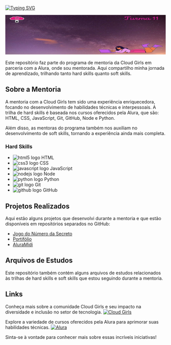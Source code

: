 [![Typing SVG](https://readme-typing-svg.herokuapp.com?lines=Mentoria+Cloud+Girls&center=true&width=460&height=80&size=38&color=%23DB4277)](https://git.io/typing-svg)


![Capa Mentee](https://github.com/deboranortes/Mentoria-Cloud-Girls/blob/main/capa.jpg)


Este repositório faz parte do programa de mentoria da Cloud Girls em parceria com a Alura, onde sou mentorada. Aqui compartilho minha jornada de aprendizado, trilhando tanto hard skills quanto soft skills.

## Sobre a Mentoria

A mentoria com a Cloud Girls tem sido uma experiência enriquecedora, focando no desenvolvimento de habilidades técnicas e interpessoais. A trilha de hard skills é baseada nos cursos oferecidos pela Alura, que são: HTML, CSS, JavaScript, Git, GitHub, Node e Python.

Além disso, as mentoras do programa também nos auxiliam no desenvolvimento de soft skills, tornando a experiência ainda mais completa.


### Hard Skills

- <img src="https://cdn.jsdelivr.net/gh/devicons/devicon/icons/html5/html5-original.svg" height="25" alt="html5 logo"  /> HTML
- <img src="https://cdn.jsdelivr.net/gh/devicons/devicon/icons/css3/css3-original.svg" height="25" alt="css3 logo"  /> CSS
- <img src="https://cdn.jsdelivr.net/gh/devicons/devicon/icons/javascript/javascript-plain.svg" height="25" alt="javascript logo"  /> JavaScript
- <img src="https://w1.pngwing.com/pngs/885/534/png-transparent-green-grass-nodejs-javascript-react-mean-angularjs-logo-symbol-thumbnail.png" height="25" alt="nodejs logo"  /> Node
- <img src="https://cdn.jsdelivr.net/gh/devicons/devicon/icons/python/python-original.svg" height="25" alt="python logo"  /> Python
- <img src="https://cdn.jsdelivr.net/gh/devicons/devicon/icons/git/git-original.svg" height="25" alt="git logo"  /> Git
- <img src="https://seeklogo.com/images/G/github-colored-logo-FDDF6EB1F0-seeklogo.com.png" height="25" alt="github logo"  /> GitHub


## Projetos Realizados

Aqui estão alguns projetos que desenvolvi durante a mentoria e que estão disponíveis em repositórios separados no GitHub:

- [Jogo do Número da Secreto](https://github.com/deboranortes/Jogo-do-numero-secreto)
- [Portifólio](https://github.com/deboranortes/portifolio)
- [AluraMidi](https://github.com/deboranortes/aluramidi)


## Arquivos de Estudos

Este repositório também contém alguns arquivos de estudos relacionados às trilhas de hard skills e soft skills que estou seguindo durante a mentoria.


## Links

Conheça mais sobre a comunidade Cloud Girls e seu impacto na diversidade e inclusão no setor de tecnologia. [![Cloud Girls](https://img.shields.io/badge/Cloud%20Girls-Visit%20Website-e83e8c)](https://cloudgirls.com.br/)

Explore a variedade de cursos oferecidos pela Alura para aprimorar suas habilidades técnicas. [![Alura](https://img.shields.io/badge/Alura-Visit%20Website-008BAA)](https://www.alura.com.br/)


Sinta-se à vontade para conhecer mais sobre essas incríveis iniciativas!


